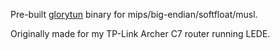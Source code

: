 Pre-built [glorytun](https://github.com/angt/glorytun) binary for mips/big-endian/softfloat/musl.

Originally made for my TP-Link Archer C7 router running LEDE.
